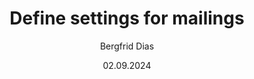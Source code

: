 ---
uid: help-en-mailing-settings-redirect
title: Define settings for mailings
description: Define settings for mailings
author: Bergfrid Dias
date: 02.09.2024
language: en
redirect_url: https://docs.superoffice.com/en/marketing/mailing/admin/define-settings-for-mailings.html
---
